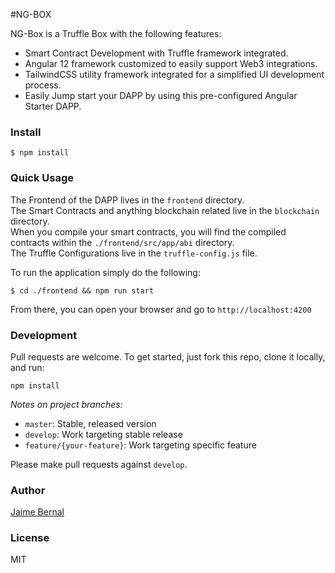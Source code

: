#NG-BOX


NG-Box is a Truffle Box with the following features:

* Smart Contract Development with Truffle framework integrated.
* Angular 12 framework customized to easily support Web3 integrations.
* TailwindCSS utility framework integrated for a simplified UI development process.
* Easily Jump start your DAPP by using this pre-configured Angular Starter DAPP. 



### Install

```
$ npm install
```

### Quick Usage

The Frontend of the DAPP lives in the `frontend` directory. <br>
The Smart Contracts and anything blockchain related live in the `blockchain` directory. <br>
When you compile your smart contracts, you will find the compiled contracts within the `./frontend/src/app/abi` directory. <br>
The Truffle Configurations live in the `truffle-config.js` file. <br>


To run the application simply do the following:
```
$ cd ./frontend && npm run start
```

From there, you can open your browser and go to `http://localhost:4200`


### Development

Pull requests are welcome. To get started, just fork this repo, clone it locally, and run:

```shell
npm install
```

*Notes on project branches:*
+    `master`: Stable, released version
+    `develop`: Work targeting stable release
+    `feature/{your-feature}`: Work targeting specific feature


Please make pull requests against `develop`.

### Author
[Jaime Bernal](https://github.com/iamjaime)


### License

MIT